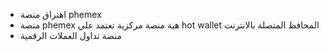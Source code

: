 - اهتراق منصة phemex  
- منصة phemex هية منصة مركزية تعتمد علي hot wallet المحافظ المتصلة بالانترنت 
- منصة تداول العملات الرقمية 